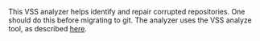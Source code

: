 ﻿This VSS analyzer helps identify and repair corrupted repositories.
One should do this before migrating to git.
The analyzer uses the VSS analyze tool, as described [here](https://github.com/irontoby/vss2svn/wiki/Running-The-Migration#before-you-begin).